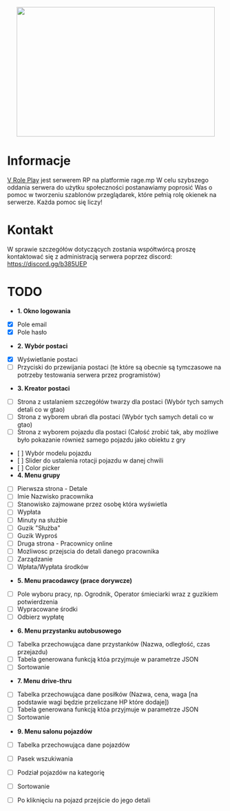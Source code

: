 <p align="center">
  <img width="460" height="300" src="http://www.fillmurray.com/460/300">
</p>

# Informacje
[V Role Play](https://v-rp.pl) jest serwerem RP na platformie rage.mp W celu szybszego oddania serwera do użytku społeczności postanawiamy poprosić Was o pomoc w tworzeniu szablonów przeglądarek, które pełnią rolę okienek na serwerze. Każda pomoc się liczy!

# Kontakt
W sprawie szczegółów dotyczących zostania współtwórcą proszę kontaktować się z administracją serwera poprzez discord: https://discord.gg/b385UEP

# TODO
- **1. Okno logowania**
- [X] Pole email
- [X] Pole hasło
- **2. Wybór postaci**
- [x] Wyświetlanie postaci
- [ ] Przyciski do przewijania postaci (te które są obecnie są tymczasowe na potrzeby testowania serwera przez programistów)
- **3. Kreator postaci**
- [ ] Strona z ustalaniem szczegółów twarzy dla postaci (Wybór tych samych detali co w gtao)
- [ ] Strona z wyborem ubrań dla postaci (Wybór tych samych detali co w gtao)
- [ ] Strona z wyborem pojazdu dla postaci (Całość zrobić tak, aby możliwe było pokazanie również samego pojazdu jako obiektu z gry
-    [ ] Wybór modelu pojazdu
-    [ ] Slider do ustalenia rotacji pojazdu w danej chwili
-    [ ] Color picker
- **4. Menu grupy**
- [ ] Pierwsza strona - Detale
-   [ ] Imie Nazwisko pracownika
-   [ ] Stanowisko zajmowane przez osobę która wyświetla
-   [ ] Wypłata
-   [ ] Minuty na służbie
-   [ ] Guzik "Służba"
-   [ ] Guzik Wyproś
- [ ] Druga strona - Pracownicy online
-   [ ] Mozliwosc przejscia do detali danego pracownika
- [ ] Zarządzanie
-   [ ] Wpłata/Wypłata środków
- **5. Menu pracodawcy (prace dorywcze)**
- [ ] Pole wyboru pracy, np. Ogrodnik, Operator śmieciarki wraz z guzikiem potwierdzenia
- [ ] Wypracowane środki
- [ ] Odbierz wypłatę
- **6. Menu przystanku autobusowego**
- [ ] Tabelka przechowująca dane przystanków (Nazwa, odległość, czas przejazdu)
- [ ] Tabela generowana funkcją któa przyjmuje w parametrze JSON
- [ ] Sortowanie
- **7. Menu drive-thru**
- [ ] Tabelka przechowująca dane posiłków (Nazwa, cena, waga [na podstawie wagi będzie przeliczane HP które dodaje])
- [ ] Tabela generowana funkcją któa przyjmuje w parametrze JSON
- [ ] Sortowanie
- **9. Menu salonu pojazdów**
- [ ] Tabelka przechowująca dane pojazdów 
- [ ] Pasek wszukiwania
- [ ] Podział pojazdów na kategorię
- [ ] Sortowanie
- [ ] Po kliknięciu na pojazd przejście do jego detali


